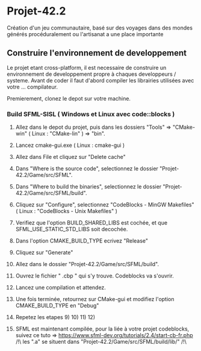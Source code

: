 # Projet-42.2
Création d'un jeu communautaire, basé sur des voyages dans des mondes générés procéduralement ou l'artisanat a une place importante

## Construire l'environnement de developpement
Le projet etant cross-platform, il est necessaire de construire un environnement de developpement propre à chaques developpeurs / systeme. Avant de coder il faut d'abord compiler les librairies utilisées avec votre ... compilateur.

Premierement, clonez le depot sur votre machine.

### Build SFML-SISL ( Windows et Linux avec code::blocks )
1) Allez dans le depot du projet, puis dans les dossiers "Tools" => "CMake-win" ( Linux : "CMake-lin" ) => "bin".
2) Lancez cmake-gui.exe ( Linux : cmake-gui )
3) Allez dans File et cliquez sur "Delete cache"
4) Dans "Where is the source code", selectionnez le dossier "Projet-42.2/Game/src/SFML".
5) Dans "Where to build the binaries", selectionnez le dossier "Projet-42.2/Game/src/SFML/build".
6) Cliquez sur "Configure", selectionnez "CodeBlocks - MinGW Makefiles" ( Linux : "CodeBlocks - Unix Makefiles" )
7) Verifiez que l'option BUILD_SHARED_LIBS est cochée, et que SFML_USE_STATIC_STD_LIBS soit decochée.
8) Dans l'option CMAKE_BUILD_TYPE ecrivez "Release"
9) Cliquez sur "Generate"
10) Allez dans le dossier "Projet-42.2/Game/src/SFML/build".
11) Ouvrez le fichier " .cbp " qui s'y trouve. Codeblocks va s'ouvrir.
12) Lancez une compilation et attendez.
13) Une fois terminée, retournez sur CMake-gui et modifiez l'option CMAKE_BUILD_TYPE en "Debug"
14) Repetez les etapes 9) 10) 11) 12)

14) SFML est maintenant compilée, pour la liée à votre projet codeblocks, suivez ce tuto => https://www.sfml-dev.org/tutorials/2.4/start-cb-fr.php
/!\ les ".a" se situent dans "Projet-42.2/Game/src/SFML/build/lib/" /!\
